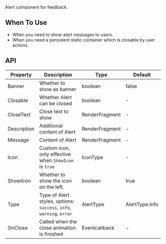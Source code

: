 ﻿Alert component for feedback.

## When To Use

- When you need to show alert messages to users.
- When you need a persistent static container which is closable by user actions.

## API

| Property | Description | Type | Default |
| --- | --- | --- | --- |
| Banner | Whether to show as banner | boolean | false |
| Closable | Whether Alert can be closed | boolean | - |
| CloseText | Close text to show | RenderFragment | - |
| Description | Additional content of Alert | RenderFragment | - |
| Message | Content of Alert | RenderFragment | - |
| Icon | Custom icon, only effective when `ShowIcon` is `true` | IconType | - |
| ShowIcon | Whether to show the icon on the left.| boolean | true |
| Type | Type of Alert styles, options: `success`, `info`, `warning`, `error` | AlertType | AlertType.Info |
| OnClose | Called when the close animation is finished | Eventcallback | - |
